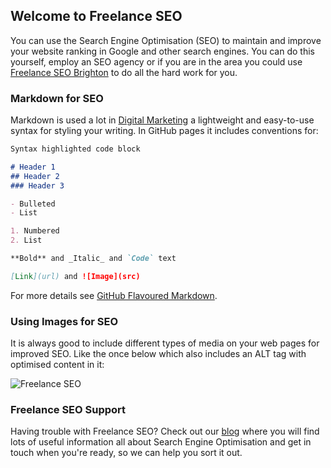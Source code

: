 ## Welcome to Freelance SEO

You can use the Search Engine Optimisation (SEO) to maintain and improve your website ranking in Google and other search engines. You can do this yourself, employ an SEO agency or if you are in the area you could use [Freelance SEO Brighton](https://consultantsussex.com/wordpress-websites/wordpress-seo/) to do all the hard work for you.

### Markdown for SEO

Markdown is used a lot in [Digital Marketing](https://linktr.ee/creatal) a lightweight and easy-to-use syntax for styling your writing. In GitHub pages it includes conventions for:

```markdown
Syntax highlighted code block

# Header 1
## Header 2
### Header 3

- Bulleted
- List

1. Numbered
2. List

**Bold** and _Italic_ and `Code` text

[Link](url) and ![Image](src)
```

For more details see [GitHub Flavoured Markdown](https://guides.github.com/features/mastering-markdown/).

### Using Images for SEO
It is always good to include different types of media on your web pages for improved SEO. Like the once below which also includes an ALT tag with optimised content in it:

![Freelance SEO](https://consultantsussex.com/wp-content/uploads/2020/07/SEO-Expert.jpg)

### Freelance SEO Support

Having trouble with Freelance SEO? Check out our [blog](https://consultantsussex.com/feed-your-head/) where you will find lots of useful information all about Search Engine Optimisation and get in touch when you're ready, so we can help you sort it out.
